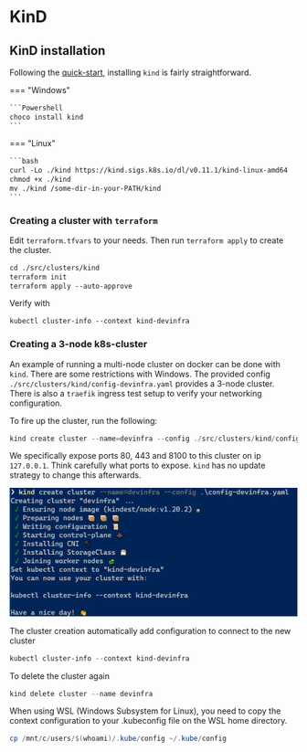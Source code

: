 <!-- markdownlint-disable MD046 -->
# KinD

## KinD installation

Following the [quick-start](https://kind.sigs.k8s.io/docs/user/quick-start/), installing `kind` is fairly straightforward.

=== "Windows"

    ```Powershell
    choco install kind
    ```

=== "Linux"

    ```bash
    curl -Lo ./kind https://kind.sigs.k8s.io/dl/v0.11.1/kind-linux-amd64
    chmod +x ./kind
    mv ./kind /some-dir-in-your-PATH/kind
    ```

### Creating a cluster with `terraform`

Edit `terraform.tfvars` to your needs. Then run `terraform apply` to create the cluster.

```shell
cd ./src/clusters/kind
terraform init
terraform apply --auto-approve
```

Verify with

```hell
kubectl cluster-info --context kind-devinfra
```

### Creating a 3-node k8s-cluster

An example of running a multi-node cluster on docker can be done with `kind`. There are some restrictions with Windows. The provided config `./src/clusters/kind/config-devinfra.yaml` provides a 3-node cluster. There is also a `traefik` ingress test setup to verify your networking configuration.

To fire up the cluster, run the following:

```powershell
kind create cluster --name=devinfra --config ./src/clusters/kind/config-devinfra.yaml
```

We specifically expose ports 80, 443 and 8100 to this cluster on ip `127.0.0.1`. Think carefully what ports to expose. `kind` has no update strategy to change this afterwards.

![kind cluster creation](../images/kind-cluster-creation.png)

The cluster creation automatically add configuration to connect to the new cluster

```powershell
kubectl cluster-info --context kind-devinfra
```

To delete the cluster again

```powershell
kind delete cluster --name devinfra
```

When using WSL (Windows Subsystem for Linux), you need to copy the context configuration to your .kubeconfig file on the WSL home directory.

```powershell
cp /mnt/c/users/$(whoami)/.kube/config ~/.kube/config
```
